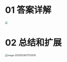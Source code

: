# 01 答案详解

<img src="https://cvp.oss-cn-shanghai.aliyuncs.com/202510240717131.png" style="zoom:50%;" />



# 02 总结和扩展

<img src="https://cvp.oss-cn-shanghai.aliyuncs.com/202510240717131.png" alt="image-20251024071733010" style="zoom:50%;" />
